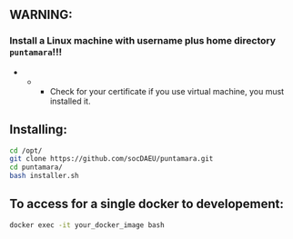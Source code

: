 ## WARNING:
### Install a Linux machine with username plus home directory `puntamara`!!!

- - - Check for your certificate if you use virtual machine, you must installed it.

## Installing:
```bash
cd /opt/
git clone https://github.com/socDAEU/puntamara.git
cd puntamara/
bash installer.sh
```
## To access for a single docker to developement:
```bash
docker exec -it your_docker_image bash
```
